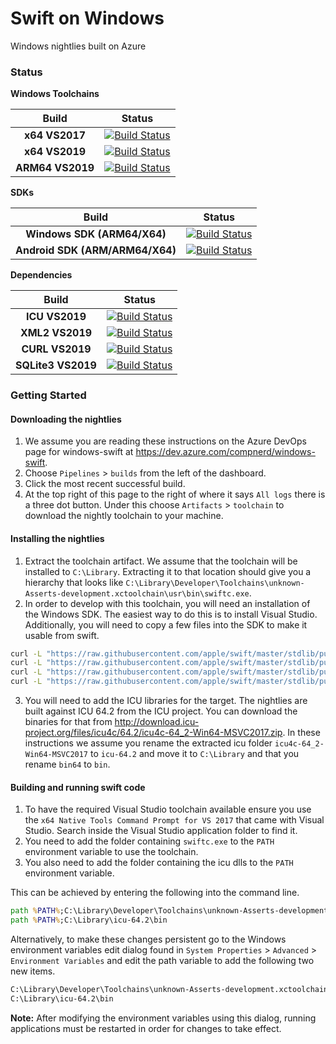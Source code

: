 # **Swift on Windows**
Windows nightlies built on Azure

### Status

**Windows Toolchains**

| Build | Status |
| :-: | - |
| **x64 VS2017** | [![Build Status](https://dev.azure.com/compnerd/windows-swift/_apis/build/status/x64%20Toolchain%20(VS2017)?branchName=master)](https://dev.azure.com/compnerd/windows-swift/_build/latest?definitionId=1&branchName=master) |
| **x64 VS2019** | [![Build Status](https://dev.azure.com/compnerd/windows-swift/_apis/build/status/x64%20Toolchain%20(VS2019)?branchName=master)](https://dev.azure.com/compnerd/windows-swift/_build/latest?definitionId=7&branchName=master) |
| **ARM64 VS2019** | [![Build Status](https://dev.azure.com/compnerd/windows-swift/_apis/build/status/ARM64%20Toolchain%20(VS2019)?branchName=master)](https://dev.azure.com/compnerd/windows-swift/_build/latest?definitionId=8&branchName=master) |

**SDKs**

| Build | Status |
| :-: | - |
| **Windows SDK (ARM64/X64)** | [![Build Status](https://dev.azure.com/compnerd/windows-swift/_apis/build/status/Windows%20x64%20SDK%20(VS2017)?branchName=master)](https://dev.azure.com/compnerd/windows-swift/_build/latest?definitionId=2&branchName=master) |
| **Android SDK (ARM/ARM64/X64)** | [![Build Status](https://dev.azure.com/compnerd/windows-swift/_apis/build/status/android%20SDK%20(VS2019)?branchName=master)](https://dev.azure.com/compnerd/windows-swift/_build/latest?definitionId=4&branchName=master) |

**Dependencies**

| Build | Status |
| :-: | - |
| **ICU VS2019** | [![Build Status](https://dev.azure.com/compnerd/windows-swift/_apis/build/status/ICU%20(VS2019)?branchName=master)](https://dev.azure.com/compnerd/windows-swift/_build/latest?definitionId=9&branchName=master) |
| **XML2 VS2019** | [![Build Status](https://dev.azure.com/compnerd/windows-swift/_apis/build/status/XML2%20(VS2019)?branchName=master)](https://dev.azure.com/compnerd/windows-swift/_build/latest?definitionId=10&branchName=master) |
| **CURL VS2019** | [![Build Status](https://dev.azure.com/compnerd/windows-swift/_apis/build/status/CURL%20(VS2019)?branchName=master)](https://dev.azure.com/compnerd/windows-swift/_build/latest?definitionId=11&branchName=master) |
| **SQLite3 VS2019** | [![Build Status](https://dev.azure.com/compnerd/windows-swift/_apis/build/status/SQLite%20(VS2019)?branchName=master)](https://dev.azure.com/compnerd/windows-swift/_build/latest?definitionId=12&branchName=master) |

### Getting Started
#### Downloading the nightlies

1. We assume you are reading these instructions on the Azure DevOps page for windows-swift at <https://dev.azure.com/compnerd/windows-swift>.
2. Choose `Pipelines` > `builds` from the left of the dashboard.
3. Click the most recent successful build.
4. At the top right of this page to the right of where it says `All logs` there is a three dot button. Under this choose `Artifacts` > `toolchain` to download the nightly toolchain to your machine.

#### Installing the nightlies

1. Extract the toolchain artifact.  We assume that the toolchain will be installed to `C:\Library`.  Extracting it to that location should give you a hierarchy that looks like `C:\Library\Developer\Toolchains\unknown-Asserts-development.xctoolchain\usr\bin\swiftc.exe`.
2. In order to develop with this toolchain, you will need an installation of the Windows SDK.  The easiest way to do this is to install Visual Studio.  Additionally, you will need to copy a few files into the SDK to make it usable from swift.
```cmd
curl -L "https://raw.githubusercontent.com/apple/swift/master/stdlib/public/Platform/ucrt.modulemap" -o "%UniversalCRTSdkDir%\Include\%UCRTVersion%\ucrt\module.modulemap"
curl -L "https://raw.githubusercontent.com/apple/swift/master/stdlib/public/Platform/visualc.modulemap" -o "%VCToolsInstallDir%\include\module.modulemap"
curl -L "https://raw.githubusercontent.com/apple/swift/master/stdlib/public/Platform/visualc.apinotes" -o "%VCToolsInstallDir%\include\visualc.apinotes"
curl -L "https://raw.githubusercontent.com/apple/swift/master/stdlib/public/Platform/winsdk.modulemap" -o "%UniversalCRTSdkDir%\Include\%UCRTVersion%\um\module.modulemap"
```
3. You will need to add the ICU libraries for the target.  The nightlies are built against ICU 64.2 from the ICU project.  You can download the binaries for that from http://download.icu-project.org/files/icu4c/64.2/icu4c-64_2-Win64-MSVC2017.zip.
In these instructions we assume you rename the extracted icu folder `icu4c-64_2-Win64-MSVC2017` to `icu-64.2` and move it to `C:\Library` and that you rename `bin64` to `bin`.

#### Building and running swift code

1. To have the required Visual Studio toolchain available ensure you use the `x64 Native Tools Command Prompt for VS 2017` that came with Visual Studio. Search inside the Visual Studio application folder to find it.
2. You need to add the folder containing `swiftc.exe` to the `PATH` environment variable to use the toolchain.
3. You also need to add the folder containing the icu dlls to the `PATH` environment variable. 

This can be achieved by entering the following into the command line.
```cmd
path %PATH%;C:\Library\Developer\Toolchains\unknown-Asserts-development.xctoolchain\usr\bin
path %PATH%;C:\Library\icu-64.2\bin
```

Alternatively, to make these changes persistent go to the Windows environment variables edit dialog found in `System Properties` > `Advanced` > `Environment Variables` and edit the path variable to add the following two new items.

```cmd
C:\Library\Developer\Toolchains\unknown-Asserts-development.xctoolchain\usr\bin
C:\Library\icu-64.2\bin
```

**Note:** After modifying the environment variables using this dialog, running applications must be restarted in order for changes to take effect.
